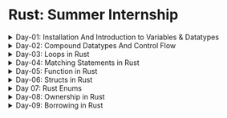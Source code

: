# Rust: Summer Internship
<details>
<summary>Day-01: Installation And Introduction to Variables & Datatypes</summary>

## Installation

### For macOS
To install Rust on macOS, use the following command:
```sh
curl -proto '=https' --tlsv1.2 -sSf https://sh.rustup.rs |sh
```
```sh
source $HOME/.cargo/env
```

### For Windows
Download and install Rust from the official website:
[Rust Installation for Windows](https://www.rust-lang.org/tools/install)

## Verifying Installation
To verify the installation, run:
```sh
rustc --version
```

## Creating a New Project

### To create a project in the same folder:
```sh
cargo init
```

### To create a completely new project:
```sh
cargo new demo-project
```

## Unique Features of Rust

- **Memory Safety**
- **Ownership and Borrowing**
- **Concurrency**
- **Pattern Matching**
- **Cargo**

## Advantages Over Other Languages

- Rust guarantees memory safety without a garbage collector, reducing the risk of crashes and security vulnerabilities.
- Rust's performance is comparable to C and C++, making it suitable for high-performance applications.
- Rust's unique approach to concurrency helps avoid data races, which are common in languages like C++ and Java.
- Rust has a strong and growing community with a rich ecosystem of libraries and tools, making it easier to find support and resources.
- Rust's compiler and tools like Cargo provide excellent support for development, testing, and deployment, enhancing productivity.

## Variables

- Declare variables using `let`.
- By default, variables are immutable.
- Declare mutable variables by adding `mut` before the variable names.
- Constants are similar to immutable variables; they are bound to a name and are not allowed to change.
- Declare constants with `const`.

### Example:
```rust
let x = 5;
let mut y = 10;
const MAX_POINTS: u32 = 100_000;
```

## Shadowing

- Reassign a value to a variable.
- Shadowing is different from making a variable `mut`, as it allows reassignment without `let`.
- Shadowing also allows changing the type of a variable, which is not possible with `mut`.

### Example:
```rust
let x = 5;
let x = x + 1;
let x = "shadowed";
```

## Data Types

Rust is a statically typed language, meaning the types of all variables are known and checked at compile time.

### Integer Types
- Signed integers: `i8`, `i16`, `i32`, `i64`, `i128`, `isize` (represent both positive and negative numbers)
  - Example: `i8` has a range from -128 to 127
- Unsigned integers: `u8`, `u16`, `u32`, `u64`, `u128`, `usize` (represent only non-negative numbers)
  - Example: `u8` has a range from 0 to 255

### Boolean Type
```rust
fn main() {
    let t = true;
    let f: bool = false; // with explicit type annotation
}
```

### Character Type
```rust
fn main() {
    let c = 'z';
    let z: char = 'ℤ'; // with explicit type annotation
}
```


</details>
<details>
<summary>Day-02: Compound Datatypes And Control Flow</summary>

## Tuple

### Declaration
```rust
let tup: (i32, f64, u8) = (500, 6.4, 1);
```

### Accessing Tuple
```rust
tup.0 
tup.1
```

- Tuples have a fixed length and cannot grow or shrink.

### Destructuring a Tuple
```rust
let tup = (500, 6.4, 1);
let (x, y, z) = tup;
```

### Unit
- The tuple without any values has a special name, unit. This value and its corresponding type are both written `()` and represent an empty value or an empty return type.

### Memory Allocation
- Tuples are allocated on the stack, not on the heap.

## Array

### Properties
- Unlike a tuple, every element of an array must have the same type.
- Arrays have a fixed length.

### Declaration
```rust
let a = [1, 2, 3, 4, 5];
let a: [i32; 5] = [1, 2, 3, 4, 5];
let a = [3; 5]; // To declare an array with the same elements.
```

### Accessing Arrays
```rust
let a = [1, 2, 3, 4, 5];
let first = a[0];
let second = a[1];
```

### Memory Allocation
- Arrays are allocated on the stack.

### Invalid Accessing of Array
```rust
let a = [1, 2, 3, 4, 5];
let first = a[5]; // Error: Index out of bounds
```
### Array vs Tuple

| Feature                  | Array                                                  | Tuple                                                     |
|--------------------------|--------------------------------------------------------|-----------------------------------------------------------|
| Element Types            | All elements must have the same type                   | Elements can have different types                         |
| Length                   | Fixed length                                           | Fixed length                                              |
| Declaration              | `let a = [1, 2, 3, 4, 5];`                             | `let tup: (i32, f64, u8) = (500, 6.4, 1);`                |
| Type Annotation          | `let a: [i32; 5] = [1, 2, 3, 4, 5];`                   | `let tup: (i32, f64, u8) = (500, 6.4, 1);`                |
| Accessing Elements       | `a[0]`, `a[1]`                                         | `tup.0`, `tup.1`                                          |
| Destructuring            | Not applicable                                         | `let (x, y, z) = tup;`                                    |
| Memory Allocation        | Allocated on stack                                     | Allocated on stack                                        |
| Invalid Access           | Causes a runtime panic (e.g., `a[5]` for an array of 5)| Causes a compile-time error if the tuple index is invalid |
| Use Case                 | Homogeneous collections                                | Heterogeneous collections                                 |
| Empty Representation     | Not applicable                                         | `()` (unit type) 

# Control Flow

## If Expression
```rust
fn main() {
    let number = 3;
    if number < 5 {
        println!("condition was true");
    } else {
        println!("condition was false");
    }
}
```

## Multiple Conditions with else if
```rust
fn main() {
    let number = 6;
    if number % 4 == 0 {
        println!("number is divisible by 4");
    } else if number % 3 == 0 {
        println!("number is divisible by 3");
    } else if number % 2 == 0 {
        println!("number is divisible by 2");
    } else {
        println!("number is not divisible by 4, 3, or 2");
    }
}
```

## Using if in let Statement
```rust
fn main() {
    let condition = true;
    let number = if condition { 5 } else { 6 };
    println!("The value of number is: {number}");
}
```
</details>

<details>
<summary>Day-03: Loops in Rust</summary>

## Rust Loop Examples
 
Rust has three kinds of loops:
- `loop`
- `for`
- `while`

## Loop

The `loop` keyword tells Rust to execute a block of code over and over again forever or until you explicitly tell it to stop.

```rust
fn main() {
    loop {
        println!("again!");
    }
}
```

Rust also provides a way to break out of a loop using the `break` keyword. You can place the `break` keyword within the loop to tell the program when to stop executing the loop.

You can use `continue` within a loop to skip over any remaining code in this iteration of the loop and go to the next iteration.

### Example of continue statement

```rust
fn main() {
    for i in 0..10 {
        if i % 2 == 0 {
            continue; // Skip even numbers
        }
        println!("Odd number: {}", i);
    }
}
```

**Output:**
```
Odd number: 1
Odd number: 3
Odd number: 5
Odd number: 7
Odd number: 9
```

### Example of break statement

```rust
fn main() {
    for i in 0..10 {
        if i == 5 {
            break; // Exit the loop when i is 5
        }
        println!("Number: {}", i);
    }
}
```

**Output:**
```
Number: 0
Number: 1
Number: 2
Number: 3
Number: 4
```

### Returning values from loop

```rust
fn main() {
    let mut counter = 0;
    let result = loop {
        counter += 1;
        if counter == 10 {
            break counter * 2;
        }
    };
    println!("The result is {result}");
}
```

**Output:**
```
The result is 20
```

### Loop labels to Disambiguate Between Multiple loops

```rust
fn main() {
    let mut count = 0;
    'counting_up: loop {
        println!("count = {count}");
        let mut remaining = 10;
        loop {
            println!("remaining = {remaining}");
            if remaining == 9 {
                break;
            }
            if count == 2 {
                break 'counting_up;
            }
            remaining -= 1;
        }
        count += 1;
    }
    println!("End count = {count}");
}
```

**Output:**
```
count = 0
remaining = 10
remaining = 9
count = 1
remaining = 10
remaining = 9
count = 2
remaining = 10
remaining = 9
End count = 2
```

## While

When the condition is true, the loop runs. When the condition ceases to be true, it breaks out of the loop.

```rust
fn main() {
    let mut number = 3;
    while number != 0 {
        println!("{number}!");
        number -= 1;
    }
    println!("LIFTOFF!!!");
}
```

**Output:**
```
3!
2!
1!
LIFTOFF!!!
```

This construct eliminates a lot of nesting that would be necessary if you used `loop`, `if`, `else`, and `break` and it’s clearer.

## For

We can use a `while` loop to print elements of an array, but if we update the array and forget to change the condition, it will panic at runtime. It’s also slow, because the compiler adds runtime code to perform the conditional check of whether the index is within the bounds of the array on every iteration through the loop.

```rust
fn main() {
    let a = [10, 20, 30, 40, 50];
    for element in a {
        println!("the value is: {element}");
    }
}
```

**Output:**
```
the value is: 10
the value is: 20
the value is: 30
the value is: 40
the value is: 50
```

### Print Elements in Reverse Order

```rust
fn main() {
    for number in (1..4).rev() {
        println!("{number}!");
    }
    println!("LIFTOFF!!!");
}
```

**Output:**
```
3!
2!
1!
LIFTOFF!!!
```
</details>

<details>
<summary>Day-04: Matching Statements in Rust</summary>


## Basic Match

- `match` statement is a control flow construct used for pattern matching.
- It allows you to match a value against a series of patterns and execute different code blocks based on the matched pattern.

```rust
fn main() {
    let number = 7;

    match number {
        1 => println!("One"),
        2 => println!("Two"),
        3 => println!("Three"),
        _ => println!("Other"),
    }
}
```

## Matching Against Multiple Patterns

- You can match against multiple patterns in a single match statement.

```rust
fn main() {
    let number = 3;

    match number {
        1 | 2 => println!("One or Two"),
        3 | 4 => println!("Three or Four"),
        _ => println!("Other"),
    }
}
```

## Matching with Binding

- You can bind the matched value to a variable, which can be used in the corresponding code block.

```rust
fn main() {
    let number = Some(7);

    match number {
        Some(n) => println!("Found a number: {}", n),
        None => println!("No number found"),
    }
}
```

## Ignoring Values

- If you don't need to use the matched value, you can use the underscore (`_`) pattern to ignore it.

```rust
fn main() {
    let number = Some(7);

    match number {
        Some(_) => println!("Found a number"),
        None => println!("No number found"),
    }
}
```

## Destructuring Tuples

```rust
fn main() {
    let tup = (1, "hello");

    match tup {
        (1, greeting) => println!("The greeting is: {}", greeting),
        _ => println!("No match"),  
    }
}
```

## Matching Ranges

- You can match ranges in match expressions and use `_` to match any value.

```rust
fn main() {
    let age = 21;

    match age {
        1..=17 => println!("minor"),
        18..=120 => println!("major"),
        _ => println!("something else"),
    }
}
```

## Matching Tuples

- Will compare all the elements of tuples and print the appropriate message.

```rust
fn main() {
    let tup = (1, 2, 3, 4);
    match tup {
        (1, 2, 3, 4) => println!("Tuple is 1, 2, 3, 4"),
        _ => println!("Tuple is something else"),
    }
}
```

```rust
fn main() {
    let tup = (1, 2, 3, 4);

    match tup {
        (1, ..) => println!("First element is 1"),
        (_, 2, ..) => println!("Second element is 2"),
        (_, _, 3, ..) => println!("Third element is 3"),
        (.., 4) => println!("Fourth element is 4"),
        (_, _, _, 4) => println!("Fourth element is 4"),
        (x, y, z, a) => println!("{}, {}, {}, {}", x, y, z, a),
        (1, _, _, _) => println!("First element is 1"),
        (_, 2, _, _) => println!("Second element is 2"),
        _ => println!("Tuple is something else"),
    }
}
```

## Differences between `(.., 4)` and `(_, _, _, 4)`

### Differences

1. **Syntax and Readability**:
   - `(.., 4)`: This uses the "rest pattern" (`..`) to indicate that there can be any number of elements before the last one, which must be `4`. This is more flexible and concise.
   - `(_, _, _, 4)`: This explicitly specifies that the tuple must have exactly four elements, with the last one being `4`. This is less flexible but more explicit.

2. **Pattern Matching Flexibility**:
   - `(.., 4)`: This will match any tuple where the last element is `4`, regardless of the number of preceding elements. For example, it matches `(1, 2, 3, 4)`, `(5, 4)`, or `(6, 7, 8, 9, 4)`.
   - `(_, _, _, 4)`: This will only match tuples that have exactly four elements, with the last element being `4`. For example, it matches `(1, 2, 3, 4)` but not `(5, 4)` or `(6, 7, 8, 9, 4)`.

### Example

```rust
fn main() {
    let tup1 = (1, 2, 3, 4);
    let tup2 = (5, 4);
    let tup3 = (6, 7, 8, 9, 4);

    match tup1 {
        (.., 4) => println!("(.., 4) matched"),
        (_, _, _, 4) => println!("(_, _, _, 4) matched"),
        _ => println!("No match"),
    }

    match tup2 {
        (.., 4) => println!("(.., 4) matched"),
        (_, _, _, 4) => println!("(_, _, _, 4) matched"),
        _ => println!("No match"),
    }

    match tup3 {
        (.., 4) => println!("(.., 4) matched"),
        (_, _, _, 4) => println!("(_, _, _, 4) matched"),
        _ => println!("No match"),
    }
}
```

**Output**:
```
(.., 4) matched
(.., 4) matched
(.., 4) matched
```

Here, `(.., 4)` matches all the tuples because they all have `4` as the last element, while `(_, _, _, 4)` only matches `tup1` because it has exactly four elements.

</details>

<details>
<Summary>Day-05: Function in Rust</Summary>


## Main Function
- `main()` function is the entry point of a program.
- Uses snake case as the conventional style for function names.

Example code:
```rust
fn main() {
    println!("Hello, world!");

    another_function();
}

fn another_function() {
    println!("Another function.");
}
```

## Parameters
- A parameter is a special variable that is part of a function’s signature.
- It represents a value that the function expects to receive when it is called.
- Parameters are defined in the function's definition and are used within the function to perform operations.

Example:
```rust
fn another_function(x: i32) {
    println!("The value of x is: {x}");
}
```

## Arguments
- An argument is a concrete value provided to a function when it is called.
- These values are passed to the function’s parameters and used within the function to perform its operations.

Example:
```rust
fn main() {
    another_function(5);
}
```

## Note
- You must declare the type of each parameter. Rust requires type annotations in function definitions. 

## Statements and Expressions
- Function bodies are made up of a series of statements optionally ending in an expression.
- Statements are instructions that perform some action and do not return a value.
- Expressions evaluate to a resultant value.

Example:
```rust
{
    let x = 3; // Example of a statement
    x + 1 // Example of an expression
}
```
- Expressions do not include ending semicolons. If you add a semicolon to the end of an expression, you turn it into a statement, and it will then not return a value.

## Functions with Return Values
- Functions can return values to the code that calls them. We don’t name return values, but we must declare their type after an arrow (`->`).
- We can return early from a function by using the `return` keyword and specifying a value.

Example:
```rust
fn five() -> i32 {
    5
}

fn main() {
    let x = five();

    println!("The value of x is: {x}");
}
```

## Example of Error Related to Return Value

Example:
```rust
fn main() {
    let x = plus_one(5);

    println!("The value of x is: {x}");
}

fn plus_one(x: i32) -> i32 {
    x + 1;
}
```
- Mismatched types error reveals the core issue with this code. The definition of the function `plus_one` says that it will return an `i32`, but statements don’t evaluate to a value, which is expressed by `()`, the unit type.

</details>

<details>
<summary>Day-06: Structs in Rust</summary>

## Structs

Structs are custom data types that let you group/package together different related data and reference them as a single unit.

### Types of Structs

1. **Named-Field Struct**: A struct where all the fields have a name associated with them.
2. **Tuple-Struct**: A struct where fields are defined as a tuple and not named.
3. **Unit-Struct**: A struct where there are no fields defined.

### Creating and Using Structs

You can create an instance of a struct using `let`, as usual, but use a key: value style syntax to set each field. You can access the fields through dot notation, e.g., `origin.x`. Values in structs are immutable by default; use `mut` to make them mutable.

```rust
struct Point {
    x: i32,
    y: i32,
}

fn main() {
    let mut point = Point { x: 0, y: 0 };

    point.x = 5;

    println!("The point is at ({}, {})", point.x, point.y);
}
```

Rust does not support field mutability at the language level.

### Update Syntax

A struct can include `..` to indicate that you want to use a copy of some other struct for some of the values.

```rust
fn main() {
    struct Point3d {
        x: i32,
        y: i32,
        z: i32,
    }

    let mut point = Point3d { x: 0, y: 0, z: 0 };
    point = Point3d { y: 1, ..point };
}
```

### Named-Field Structs

```rust
struct DummyStudent {
    name: String, // Field
    age: u8, // Field
    is_a_student: bool, // Field
}
```

### Tuple Structs

```rust
fn main() {
    struct Color(i32, i32, i32);
    struct Point(i32, i32, i32);

    let black = Color(0, 0, 0);
    let origin = Point(0, 0, 0);
}
```

Tuple structs are preferred more than simple tuples because they improve readability and it's easier to find the context of the tuple being used.

The members of a tuple struct may be accessed by dot notation or destructuring.

```rust
fn main() {
    struct Color(i32, i32, i32);
    struct Point(i32, i32, i32);

    let black = Color(0, 0, 0);
    let origin = Point(0, 0, 0);

    let black_r = black.0;
    let Point(_, origin_y, origin_z) = origin;
}
```

### Unit-like Structs

```rust
struct Electron {} // Use empty braces...
struct Proton;     // ...or just a semicolon.

// Use the same notation when creating an instance.
let x = Electron {};
let y = Proton;
let z = Electron; // Error
```

A struct is called 'unit-like' because it resembles the empty tuple, `()`, sometimes called 'unit'.

### Shorthand Representation

If the names of the fields are the same as the names of the variables being assigned to them, then we can use the shorthand notation.

Example:

```rust
struct Student {
    sgpa: f32,
    age: u8, // MAX: 255
    is_a_student: bool,
    sic: u32,
    year: u16,
}

let student_age = 20;
let is_a_student_var = true;
let student_sic = 123456;
let student_year = 2021;

let student = Student {
    sgpa: 9.5,
    age: student_age,
    is_a_student: is_a_student_var,
    sic: student_sic,
    year: student_year,
};
```

### Nested Structure

```rust
struct Library {
    name: String,
    location: String,
    books: Book, // Only one book in the library
}

struct Book {
    author: String,
    book_details: BookDetails,
}

struct BookDetails {
    name: String,
    isbn: String,
}
```

## Implementation in Rust

### impl

An implementation block, denoted by the keyword `impl` followed by the struct's name, is used to define methods and functions for that struct. A struct can have multiple `impl` blocks.

### Methods

Methods are like functions, declared with `fn`, that can have parameters and a return value. They differ from functions as they are defined within a struct and always have `self` as their first parameter.

### self

The `self` keyword represents the instance of the struct the method is called on. It can be used as `self` (shorthand for `self: Self`), `&self` (for `self: &Self`), or `&mut self` (for `self: &mut Self`). This shorthand allows for less repetition, especially with generic types.

### Associated Functions

Functions inside an `impl` block that do not take `self` as a parameter are called associated functions. They are associated with the struct but do not operate on an instance of it. These are often used as constructors to return a new instance of the struct.

### Example

```rust
impl Student {
    fn new(sgpa: f32, age: u8, is_a_student: bool, sic: u32, year: u16) -> Student {
        Student {
            sgpa,
            age,
            is_a_student,
            sic,
            year,
        }
    }

    // printing the student's details
    fn print_student_details(&self) {
        self.sgpa;
        self.sic;
        println!("Student Details: ");
    }

    fn compare_student_sgpa(&self, other: Student) {
        if self.sgpa > other.sgpa {
            println!("Self has a higher SGPA");
        } else {
            println!("Other has a higher SGPA");
        }
    }
}

fn something_outside_impl() {
    let raj: Student = Student::default();
    let jay: Student = Student {
        sgpa: 9.0,
        age: 20,
        is_a_student: true,
        sic: 123456,
        year: 2021,
    };

    let new_student = Student::new(8.5, 20, true, 123456, 2021);
    raj.compare_student_sgpa(jay);
    jay.compare_student_sgpa(raj);
}
```
</details>

<details>

<summary>Day 07: Rust Enums</summary>

## Definition
Enums (or enumerations) are a user-defined data type that allows us to select a value from a list of related values.

### Syntax
```rust
enum Sport {
    Basketball,
    Volleyball,
    Football,
    Cricket,
}
```
Created an enum named `Sport` with a list of values: `Basketball`, `Volleyball`, `Football`, and `Cricket`. These enum values are known as variants.

## Accessing Enum Variants
```rust
enum Direction {
    North,
    East,
    South,
    West,
}
```
### To create instances of enum variants:
```rust
let north = Direction::North;
let east = Direction::East;
let south = Direction::South;
let west = Direction::West;
```

### Example: Enum Datatype
```rust
fn main() {
    // Define enum Direction
    #[derive(Debug)]
    enum Direction {
        North,
        East,
        South,
        West,
    }

    // Initialize and access enum variants
    let north = Direction::North;
    let east = Direction::East;
    let south = Direction::South;
    let west = Direction::West;

    // Print enum values
    println!("{:?}", north);
    println!("{:?}", east);
    println!("{:?}", south);
    println!("{:?}", west);
}
```
Note: We have used `#[derive(Debug)]` above the enum definition. It allows Rust to print the variants inside the enum.

## Initializing Enum Variants with Values
```rust
fn main() {
    // Define enum
    #[derive(Debug)]
    enum Result {
        Score(f64),
        Valid(bool),
    }

    // Initialize enum with values
    let num = Result::Score(3.14);
    let bool = Result::Valid(true);
    
    println!("num = {:?}", num);
    println!("bool = {:?}", bool);
}
```

## Enum with Different Data Types
### Struct Variant
Syntax:
```rust
enum Game {
    Quit,
    Position { x: i32, y: i32 },
}
```

### Tuple Variant
Syntax:
```rust
enum Game {
    Quit,
    ChangeBackground(i32, i32, i32),
}
```

### String Variant
Syntax:
```rust
enum Game {
    Quit,
    Print(String),
}
```

### Example
```rust
fn main() {
    // Define enum with multiple variants and data types
    #[derive(Debug)]
    enum Game {
        Quit,
        Print(String),
        Position { x: i32, y: i32 },
        ChangeBackground(i32, i32, i32),
    }

    // Initialize enum with values
    let quit = Game::Quit;
    let print = Game::Print(String::from("Hello World!"));
    let position = Game::Position { x: 10, y: 20 };
    let color = Game::ChangeBackground(200, 255, 255);

    // Print enum values
    println!("quit = {:?}", quit);
    println!("print = {:?}", print);
    println!("position = {:?}", position);
    println!("color = {:?}", color);
}
```

## Comparing Two Instances of Enum
```rust
let rgb_red = ColorModel::RGB(255, 0, 0);
let rgba_red = ColorModel::RGBA(255, 0, 0, 255);
// With named members, use curly braces and the properties' names
let cmyk_black: ColorModel = ColorModel::CMYK{cyan: 0, magenta: 0, yellow: 0, key: 255};

rgb_red == rgba_red; // false
```

## Define Methods on Enums
```rust
impl Message {
    fn call(&self) {
        // Method body would be defined here
    }
}

let m = Message::Write(String::from("hello"));
m.call();
```

## Pattern Matching in Enums
```rust
enum Coin {
    Penny,
    Nickel,
    Dime,
    Quarter(UsState),
}

fn value_in_cents(coin: Coin) -> u8 {
    match coin {
        Coin::Penny => 1,
        Coin::Nickel => 5,
        Coin::Dime => 10,
        Coin::Quarter(state) => {
            println!("State quarter from {:?}!", state);
            25
        }
    }
}
```

### Another Example
```rust
#[derive(PartialEq, Clone)]
enum ColorModel {
    RGB(u8, u8, u8),
    RGBA(u8, u8, u8, u8),
    CMYK { cyan: u8, magenta: u8, yellow: u8, key: u8 },
}

impl ColorModel {
    pub fn to_hex(&self) -> String {
        match self {
            ColorModel::RGB(red, green, blue) => format!("#{:X}{:X}{:X}", red, green, blue),
            _ => self.to_rgb().to_hex(),
        }
    }

    fn to_rgb(&self) -> Self {
        match self {
            ColorModel::RGB(_, _, _) => self.clone(),
            ColorModel::RGBA(red, green, blue, alpha) => {
                let red: u8 = (1 - alpha) * 255 + alpha * red;
                let green: u8 = (1 - alpha) * 255 + alpha * green;
                let blue: u8 = (1 - alpha) * 255 + alpha * blue;

                ColorModel::RGB(red, green, blue)
            },
            ColorModel::CMYK { cyan, magenta, yellow, key } => {
                let red = 255 * (1 - cyan) * (1 - key);
                let green = 255 * (1 - magenta) * (1 - key);
                let blue = 255 * (1 - yellow) * (1 - key);

                ColorModel::RGB(red, green, blue)
            },
        }
    }
}
```
</details>

<details>
<summary>Day-08: Ownership in Rust</summary>

## Ownership
In Rust, ownership and borrowing are the pillars of memory safety and concurrency.

### Ownership
- Ensures that memory is managed efficiently and safely.
- Rust’s move semantics enable efficient memory management by transferring ownership between variables.

```rust
fn main() {
    let original = String::from("Hello");
    let moved = original; // Ownership transferred to 'moved'

    // Error: 'original' no longer accessible
    println!("{}", original);
}
```

## Stack and Heap
- A stack operates on a Last In, First Out (LIFO) principle, like a stack of plates where you add to the top and remove from the top. Adding is called pushing, and removing is called popping. All data on the stack must have a fixed, known size. Data with unknown or variable sizes must be stored on the heap.
- The heap is less organized, you request space, the allocator finds a spot, marks it as used, and returns a pointer. This is called allocating. The pointer, stored on the stack, leads to the data on the heap. It's like being seated at a restaurant: the host finds a table, and latecomers ask where you're seated to find you.
- Pushing to the stack is faster than heap allocation because the stack's location is always known, while the heap requires searching for available space and bookkeeping.
- Accessing heap data is slower than stack data due to the need to follow pointers. Processors work more efficiently with data stored closely together, like on the stack, rather than scattered, like on the heap.
- When a function is called, its parameters and local variables are pushed onto the stack. Once the function finishes, these values are popped off the stack.
- Ownership addresses the challenges of tracking, minimizing duplicates, and cleaning up unused data on the heap. Understanding ownership clarifies its purpose in managing heap data, reducing the need to think about the stack and heap frequently.

## Ownership Rules
- Each value in Rust has an owner.
- There can only be one owner at a time.
- When the owner goes out of scope, the value will be dropped.

## Variable Scope
```rust
{                      // s is not valid here, it’s not yet declared
    let s = "hello";   // s is valid from this point forward
}                      // this scope is now over, and s is no longer valid
```
- When s comes into scope, it is valid.
- It remains valid until it goes out of scope.

## String Type
- The types covered previously are of a known size, can be stored on the stack and popped off the stack when their scope is over, and can be quickly and trivially copied to make a new, independent instance if another part of code needs to use the same value in a different scope.
- Rust has a second string type, String. This type manages data allocated on the heap and as such is able to store an amount of text that is unknown to us at compile time. You can create a String from a string literal using the `from` function.

```rust
let s = String::from("hello");
```

## Mutated String
```rust
let mut s = String::from("hello");

s.push_str(", world!"); // push_str() appends a literal to a String

println!("{s}"); // This will print `hello, world!`
```

## Variables and Data Interacting with Move

### For Integers:
```rust
let x = 5;
let y = x;
```
- This binds the value 5 to `x` and then copies it to `y`, resulting in two variables, `x` and `y`, both holding the value 5. Since integers have a fixed size, both values are stored on the stack.

### For Strings:
```rust
let s1 = String::from("hello");
let s2 = s1;
```
- A String is made up of three parts, shown on the left: a pointer to the memory that holds the contents of the string, a length, and a capacity. This group of data is stored on the stack. On the right is the memory on the heap that holds the contents.
![Strings-1](https://doc.rust-lang.org/book/img/trpl04-01.svg)
- Assigning `s1` to `s2` copies the String's pointer, length, and capacity from the stack, but not the actual data on the heap.
![Strings-1](https://doc.rust-lang.org/book/img/trpl04-02.svg)


## Variables and Data Interacting with Clone
- If we do want to deeply copy the heap data of the String, not just the stack data, we can use a common method called `clone`.
```rust
let s1 = String::from("hello");
let s2 = s1.clone();

println!("s1 = {s1}, s2 = {s2}");
```

## Stack-Only Data: Copy
```rust
let x = 5;
let y = x;

println!("x = {x}, y = {y}");
```
- Types with a known size at compile time, like integers, are stored on the stack, making value copies quick and straightforward. Thus, there's no need to prevent `x` from being valid after creating `y`, and calling `clone` isn't necessary as deep and shallow copying are identical in this case.


</details>


<details> 
<summary>Day-09: Borrowing in Rust</summary>

## Mechanism of Borrowing
- Borrowing allows a function or method to temporarily borrow a reference to a value owned by another part of the program.
- It enables a function or method to use a value without taking ownership of it by passing a reference to the value instead of the value itself.

## Types of References
1. **Immutable references**: Allow the borrower to read the value but not modify it.
2. **Mutable references**: Allow the borrower to read and modify the value.

## Examples

### Mutable Borrowing

```rust
fn main() {
    let mut x = 5;
    {
        let y = &mut x; // mutable borrow of x
        *y += 1;
        println!("y: {}", y); // prints "y: 6"
    } // y goes out of scope and the mutable borrow ends
    println!("x: {}", x); // prints "x: 6"
}
```
- We create a mutable variable `x` and a mutable borrow `y`. By dereferencing `y`, we modify `x`. After the inner block, where `y` is valid, `y` goes out of scope, and `x` can be used safely again.

### Immutable Borrowing

Immutable references allow the borrower to read the value but not modify it.

```rust
fn main() {
    let x = 10;
    print_int(&x); // immutable borrow of x
}

fn print_int(v: &i32) {
    println!("{}", v);
}
```
- We create an integer `x` and then pass an immutable borrow of `x` to the `print_int` function. The `print_int` function then prints the value of the integer. Because the borrow is immutable, we cannot modify `x` within the function.

### Mutable Borrowing with Functions

Mutable references allow the borrower to both read and modify the value.

```rust
fn main() {
    let mut x = 10;
    modify_int(&mut x); // mutable borrow of x
    print_int(&x); // immutable borrow of x
}

fn modify_int(v: &mut i32) {
    *v += 5;
}

fn print_int(v: &i32) {
    println!("{}", v);
}
```
- In this example, we create a mutable integer `x`, then pass a mutable borrow of `x` to the `modify_int` function, which modifies its value. Afterward, we pass an immutable borrow of `x` to the `print_int` function, which prints the modified value of `x`.

## Borrowing Rules
- At any given time, you can have either one mutable reference or any number of immutable references to a value.
- References must always be valid, meaning they must point to a valid memory location.
- The borrow checker enforces these rules at compile time, so the program will not compile if it violates them.

## Ownership and Borrowing in Structs

```rust
struct Rectangle {
    width: u32,
    height: u32,
}

impl Rectangle {
    fn area(&self) -> u32 {
        self.width * self.height
    }
}

fn main() {
    let rect = Rectangle { width: 10, height: 20 };
    let area = rect.area(); // immutable borrow of rect
    println!("area: {}", area);
}
```
- We define a struct `Rectangle` that has two fields, `width` and `height`. We then implement a method `area` for the `Rectangle` struct that calculates the area of the rectangle. Finally, we create a `rect` instance of the `Rectangle` struct and pass an immutable borrow of `rect` to the `area` method to calculate the area of the rectangle.

</details>